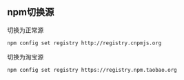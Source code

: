 ## npm切换源

切换为正常源

```bash
npm config set registry http://registry.cnpmjs.org
```

切换为淘宝源

```bash
npm config set registry https://registry.npm.taobao.org
```

